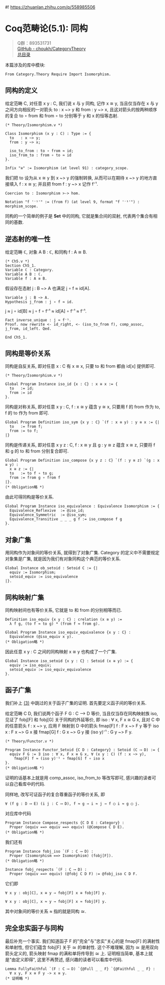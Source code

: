 #! https://zhuanlan.zhihu.com/p/558985506
# Coq范畴论(5.1): 同构

> Q群：893531731  
> [GitHub - choukh/CategoryTheory](https://github.com/choukh/CategoryTheory)  
> [总目录](https://zhuanlan.zhihu.com/p/556697215)  

本篇涉及的库中模块:

```Coq
From Category.Theory Require Import Isomorphism.
```

## 同构的定义

给定范畴 C, 对任意 x y : C, 我们说 x 与 y 同构, 记作 x ≅ y, 当且仅当存在 x 与 y 之间方向相反的一对箭头 to : x ~> y 和 from : y ~> x, 且这对箭头的按两种顺序的复合 to ∘ from 和 from ∘ to 分别等于 y 和 x 的恒等态射.

```Coq
(* Theory/Isomorphism.v *)

Class Isomorphism (x y : C) : Type := {
  to   : x ~> y;
  from : y ~> x;

  iso_to_from : to ∘ from ≈ id;
  iso_from_to : from ∘ to ≈ id
}.

Infix "≅" := Isomorphism (at level 91) : category_scope.
```

我们把 to 设为从 x ≅ y 到 x ~> y 的强制转换, 从而可以在期待 x ~> y 的地方直接填入 f : x ≅ y; 并且把 from f : y ~> x 记作 f⁻¹.

```Coq
Coercion to : Isomorphism >-> hom.

Notation "f '⁻¹'" := (from f) (at level 9, format "f '⁻¹'") : morphism_scope.
```

同构的一个简单的例子是 **Set** 中的同构, 它就是集合间的双射, 代表两个集合有相同的基数.

## 逆态射的唯一性

给定范畴 ℂ, 对象 A B : ℂ, 和同构 f : A ≅ B.

```Coq
(* Ch5.v *)
Section Ch5_1.
Variable ℂ : Category.
Variable A B : ℂ.
Variable f : A ≅ B.
```

假设存在态射 j : B ~> A 也满足 j ∘ f ≈ id[A].

```Coq
Variable j : B ~> A.
Hypothesis j_from : j ∘ f ≈ id.
```

j ≈ j ∘ id[B] ≈ j ∘ f ∘ f⁻¹ ≈ id[A] ∘ f⁻¹ ≈ f⁻¹.

```Coq
Fact inverse_unique : j ≈ f⁻¹.
Proof. now rewrite <- id_right, <- (iso_to_from f), comp_assoc, j_from, id_left. Qed.

End Ch5_1.
```

## 同构是等价关系

同构是自反关系, 即对任意 x : C 有 x ≅ x, 只要 to 和 from 都由 id[x] 提供即可.

```Coq
(* Theory/Isomorphism.v *)

Global Program Instance iso_id {x : C} : x ≅ x := {
  to   := id;
  from := id
}.
```

同构是对称关系, 即对任意 x y : C, f : x ≅ y 蕴含 y ≅ x, 只要用 f 的 from 作为 to, f 的 to 作为 from 即可.

```Coq
Global Program Definition iso_sym {x y : C} `(f : x ≅ y) : y ≅ x := {|
  to   := from f;
  from := to f;
|}
```

同构是传递关系, 即对任意 x y z : C, f : x ≅ y 且 g : y ≅ z 蕴含 x ≅ z, 只要将 f 和 g 的 to 和 from 分别复合即可.

```Coq
Global Program Definition iso_compose {x y z : C} `(f : y ≅ z) `(g : x ≅ y) :
  x ≅ z := {|
  to   := to f ∘ to g;
  from := from g ∘ from f
|}.
(* Obligation略 *)
```

由此可得同构是等价关系.

```Coq
Global Program Instance iso_equivalence : Equivalence Isomorphism := {
  Equivalence_Reflexive  := @iso_id;
  Equivalence_Symmetric  := @iso_sym;
  Equivalence_Transitive _ _ _ g f := iso_compose f g
}.
```

## 对象广集

用同构作为对象间的等价关系, 就得到了对象广集. Category 的定义中不需要规定对象集是广集, 就是因为我们有对象同构这个典范的等价关系.

```Coq
Global Instance ob_setoid : Setoid C := {|
  equiv := Isomorphism;
  setoid_equiv := iso_equivalence
|}.
```

## 同构映射广集

同构映射间也有等价关系, 它就是 to 和 from 的分别相等而已.

```Coq
Definition iso_equiv {x y : C} : crelation (x ≅ y) :=
  λ f g, (to f ≈ to g) * (from f ≈ from g).

Global Program Instance iso_equiv_equivalence {x y : C} :
  Equivalence (@iso_equiv x y).
(* Obligation略 *)
```

因此任意 x y : C 之间的同构映射 x ≅ y 也构成了一个广集.

```Coq
Global Instance iso_setoid {x y : C} : Setoid (x ≅ y) := {
  equiv := iso_equiv;
  setoid_equiv := iso_equiv_equivalence
}.
```

## 函子广集

我们补上 [(3)](https://zhuanlan.zhihu.com/p/557512972) 中跳过的关于函子广集的证明. 首先要定义函子间的等价关系.

给定范畴 C D, 我们说两个函子 F G : C ⟶ D 等价, 当且仅当存在同构映射族 iso, 见证了 fobj[F] 和 fobj[G] 关于同构的外延等价, 即 iso : ∀ x, F x ≅ G x, 且对 C 中的任意箭头 f : x ~> y, 应用 F 映射到 D 中的箭头 fmap[F] f : F x ~> F y 等于 iso x : F x ~> G x 接 fmap[G] f : G x ~> G y 接 (iso y)⁻¹ : G y ~> F y.

```Coq
(* Theory/Functor.v *)

Program Instance Functor_Setoid {C D : Category} : Setoid (C ⟶ D) := {
  equiv F G := ∃ iso : ∀ x, F x ≅ G x, ∀ (x y : C) (f : x ~> y),
    fmap[F] f ≈ (iso y)⁻¹ ∘ fmap[G] f ∘ iso x
}.
(* Obligation略 *)
```

证明的话基本上就是用 comp_assoc, iso_from_to 等改写即可, 感兴趣的读者可以自己看库中的代码.

同样地, 改写可证函子的复合尊重函子的等价关系, 即

```
∀ (f g : D ⟶ E) (i j : C ⟶ D), f ≈ g → i ≈ j → f ◯ i ≈ g ◯ j.
```

对应库中代码

```Coq
Program Instance Compose_respects {C D E : Category} :
  Proper (equiv ==> equiv ==> equiv) (@Compose C D E).
(* Obligation略 *)
```

我们还有

```Coq
Program Instance fobj_iso `(F : C ⟶ D) :
  Proper (Isomorphism ==> Isomorphism) (fobj[F]).
(* Obligation略 *)

Instance fobj_respects `(F : C ⟶ D) :
  Proper (equiv ==> equiv) (@fobj C D F) := @fobj_iso C D F.
```

它们即

```Coq
∀ x y : obj[C], x ≅ y → fobj[F] x ≅ fobj[F] y.

∀ x y : obj[C], x ≈ y → fobj[F] x ≈ fobj[F] y.
```

其中对象间的等价关系 ≈ 指的就是同构 ≅.

## 完全忠实函子与同构

最后补充一个事实. 我们知道函子 F 的"完全"与"忠实"关心的是 fmap[F] 的满射性和单射性, 但它们蕴含 fobj[F] 关于 ≅ 的单射性. 这个不难理解, 因为 ≅ 是用双向箭头定义的, 箭头映射 fmap 的满和单将传导到 ≅ 上. 证明相当简单, 基本上就是"由定义即得", 这里不再赘述, 感兴趣的读者可以看库中代码.

```Coq
Lemma FullyFaithful `(F : C ⟶ D) `{@Full _ _ F} `{@Faithful _ _ F} :
  ∀ x y, F x ≅ F y -> x ≅ y.
(* 证明略 *)
```
